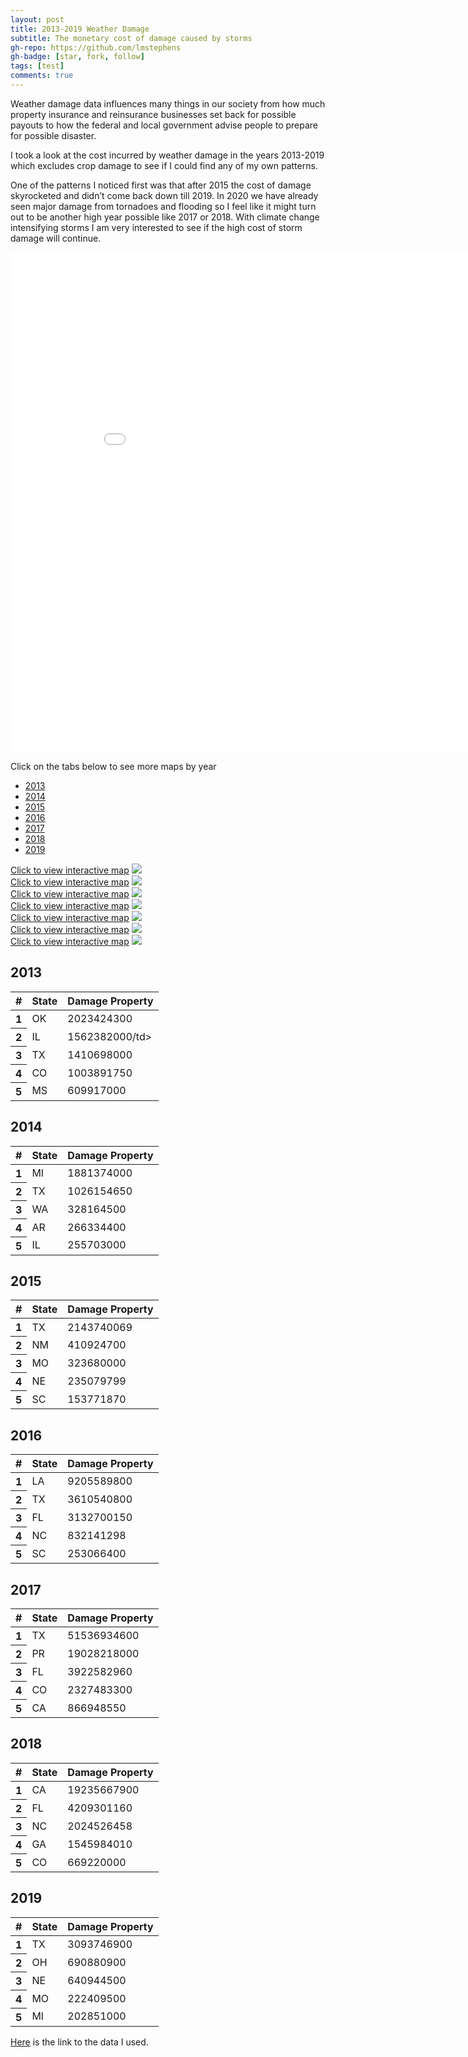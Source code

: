 ```yaml
---
layout: post
title: 2013-2019 Weather Damage
subtitle: The monetary cost of damage caused by storms
gh-repo: https://github.com/lmstephens
gh-badge: [star, fork, follow]
tags: [test]
comments: true
---
```


<p>Weather damage data influences many things in our society from how much property insurance and reinsurance businesses set back for possible payouts to how the federal and local government advise people to prepare for possible disaster.</p>

<p>I took a look at the cost incurred by weather damage in the years 2013-2019 which excludes crop damage to see if I could find any of my own patterns. </p>

<p>One of the patterns I noticed first was that after 2015 the cost of damage skyrocketed and didn’t come back down till 2019. In 2020 we have already seen major damage from tornadoes and flooding so I feel like it might turn out to be another high year possible like 2017 or 2018. With climate change intensifying storms I am very interested to see if the high cost of storm damage will continue.</p>

<div class="video-container">
<iframe width="900" height="800" frameborder="0" scrolling="no" src="//plot.ly/~Lmstephens/19.embed"></iframe>
</div>

<p>Click on the tabs below to see more maps by year</p>
<ul class="nav nav-tabs">
  <li><a href="#2013" data-toggle="tab">2013</a></li>
  <li><a href="#2014" data-toggle="tab">2014</a></li>
  <li><a href="#2015" data-toggle="tab">2015</a></li>
  <li><a href="#2016" data-toggle="tab">2016</a></li>
  <li><a href="#2017" data-toggle="tab">2017</a></li>
  <li><a href="#2018" data-toggle="tab">2018</a></li>
  <li><a href="#2019" data-toggle="tab">2019</a></li>
</ul>

<div class="tab-content" id="myTabContent">
	<div id="2013" class="tab-pane fade active in">
		<a href="https://plot.ly/~Lmstephens/21/" target="_blank">Click to view interactive map</a>
		<img src="../img/2013map-final.png">
	</div>
	<div id="2014" class="tab-pane fade">
		<a href="https://plot.ly/~Lmstephens/23/" target="_blank">Click to view interactive map</a>
		<img src="../img/2014map-final.png">
	</div>
	<div id="2015" class="tab-pane fade">
		<a href="https://plot.ly/~Lmstephens/25/" target="_blank">Click to view interactive map</a>
		<img src="../img/2015map-final.png">
	</div>
	<div id="2016" class="tab-pane fade">
		<a href="https://plot.ly/~Lmstephens/27/" target="_blank">Click to view interactive map</a>
		<img src="../img/2016map-final.png">
	</div>
	<div id="2017" class="tab-pane fade">
		<a href="https://plot.ly/~Lmstephens/29/" target="_blank">Click to view interactive map</a>
		<img src="../img/2017map-final.png">
	</div>
	<div id="2018" class="tab-pane fade">
		<a href="https://plot.ly/~Lmstephens/31/" target="_blank">Click to view interactive map</a>
		<img src="../img/2018map-final.png">
	</div>
	<div id="2019" class="tab-pane fade">
		<a href="https://plot.ly/~Lmstephens/33/" target="_blank">Click to view interactive map</a>
		<img src="../img/2019map-final.png">
	</div>
</div>

<h2>2013</h2>
<table class="table">
  <thead class="thead-light">
    <tr>
      <th scope="col">#</th>
      <th scope="col">State</th>
      <th scope="col">Damage Property</th>
    </tr>
  </thead>
  <tbody>
    <tr>
      <th scope="row">1</th>
      <td>OK</td>
      <td>2023424300</td>
    </tr>
    <tr>
      <th scope="row">2</th>
      <td>IL</td>
      <td>1562382000/td>
    </tr>
    <tr>
      <th scope="row">3</th>
      <td>TX</td>
      <td>1410698000</td>
    </tr>
	<tr>
      <th scope="row">4</th>
      <td>CO</td>
      <td>1003891750</td>
    </tr>
	  <tr>
      <th scope="row">5</th>
      <td>MS</td>
      <td>609917000</td>
    </tr>
  </tbody>
</table>

<h2>2014</h2>
<table class="table">
  <thead class="thead-light">
    <tr>
      <th scope="col">#</th>
      <th scope="col">State</th>
      <th scope="col">Damage Property</th>
    </tr>
  </thead>
  <tbody>
    <tr>
      <th scope="row">1</th>
      <td>MI</td>
      <td>1881374000</td>
    </tr>
    <tr>
      <th scope="row">2</th>
      <td>TX</td>
      <td>1026154650</td>
    </tr>
    <tr>
      <th scope="row">3</th>
      <td>WA</td>
      <td>328164500</td>
    </tr>
    <tr>
      <th scope="row">4</th>
      <td>AR</td>
      <td>266334400</td>
    </tr>
    <tr>
      <th scope="row">5</th>
      <td>IL</td>
      <td>255703000</td>
    </tr>
  </tbody>
</table>

<h2>2015</h2>
<table class="table">
  <thead class="thead-light">
    <tr>
      <th scope="col">#</th>
      <th scope="col">State</th>
      <th scope="col">Damage Property</th>
    </tr>
  </thead>
  <tbody>
    <tr>
      <th scope="row">1</th>
      <td>TX</td>
      <td>2143740069</td>
    </tr>
    <tr>
      <th scope="row">2</th>
      <td>NM</td>
      <td>410924700</td>
    </tr>
    <tr>
      <th scope="row">3</th>
      <td>MO</td>
      <td>323680000</td>
    </tr>
    <tr>
      <th scope="row">4</th>
      <td>NE</td>
      <td>235079799</td>
    </tr>
    <tr>
      <th scope="row">5</th>
      <td>SC</td>
      <td>153771870</td>
    </tr>
  </tbody>
</table>

<h2>2016</h2>
<table class="table">
  <thead class="thead-light">
    <tr>
      <th scope="col">#</th>
      <th scope="col">State</th>
      <th scope="col">Damage Property</th>
    </tr>
  </thead>
  <tbody>
    <tr>
      <th scope="row">1</th>
      <td>LA</td>
      <td>9205589800</td>
    </tr>
    <tr>
      <th scope="row">2</th>
      <td>TX</td>
      <td>3610540800</td>
    </tr>
    <tr>
      <th scope="row">3</th>
      <td>FL</td>
      <td>3132700150</td>
    </tr>
    <tr>
      <th scope="row">4</th>
      <td>NC</td>
      <td>832141298</td>
    </tr>
    <tr>
      <th scope="row">5</th>
      <td>SC</td>
      <td>253066400</td>
    </tr>
  </tbody>
</table>

<h2>2017</h2>
<table class="table">
  <thead class="thead-light">
    <tr>
      <th scope="col">#</th>
      <th scope="col">State</th>
      <th scope="col">Damage Property</th>
    </tr>
  </thead>
  <tbody>
    <tr>
      <th scope="row">1</th>
      <td>TX</td>
      <td>51536934600</td>
    </tr>
    <tr>
      <th scope="row">2</th>
      <td>PR</td>
      <td>19028218000</td>
    </tr>
    <tr>
      <th scope="row">3</th>
      <td>FL</td>
      <td>3922582960</td>
    </tr>
    <tr>
      <th scope="row">4</th>
      <td>CO</td>
      <td>2327483300</td>
    </tr>
    <tr>
      <th scope="row">5</th>
      <td>CA</td>
      <td>866948550</td>
    </tr>
  </tbody>
</table>

<h2>2018</h2>
<table class="table">
  <thead class="thead-light">
    <tr>
      <th scope="col">#</th>
      <th scope="col">State</th>
      <th scope="col">Damage Property</th>
    </tr>
  </thead>
  <tbody>
    <tr>
      <th scope="row">1</th>
      <td>CA</td>
      <td>19235667900</td>
    </tr>
    <tr>
      <th scope="row">2</th>
      <td>FL</td>
      <td>4209301160</td>
    </tr>
    <tr>
      <th scope="row">3</th>
      <td>NC</td>
      <td>2024526458</td>
    </tr>
    <tr>
      <th scope="row">4</th>
      <td>GA</td>
      <td>1545984010</td>
    </tr>
    <tr>
      <th scope="row">5</th>
      <td>CO</td>
      <td>669220000</td>
    </tr>
  </tbody>
</table>

<h2>2019</h2>
<table class="table">
  <thead class="thead-light">
    <tr>
      <th scope="col">#</th>
      <th scope="col">State</th>
      <th scope="col">Damage Property</th>
    </tr>
  </thead>
  <tbody>
    <tr>
      <th scope="row">1</th>
      <td>TX</td>
      <td>3093746900</td>
    </tr>
    <tr>
      <th scope="row">2</th>
      <td>OH</td>
      <td>690880900</td>
    </tr>
    <tr>
      <th scope="row">3</th>
      <td>NE</td>
      <td>640944500</td>
    </tr>
    <tr>
      <th scope="row">4</th>
      <td>MO</td>
      <td>222409500</td>
    </tr>
    <tr>
      <th scope="row">5</th>
      <td>MI</td>
      <td>202851000</td>
    </tr>
  </tbody>
</table>
<a href="https://www1.ncdc.noaa.gov/pub/data/swdi/stormevents/csvfiles/">Here</a> is the link to the data I used.
